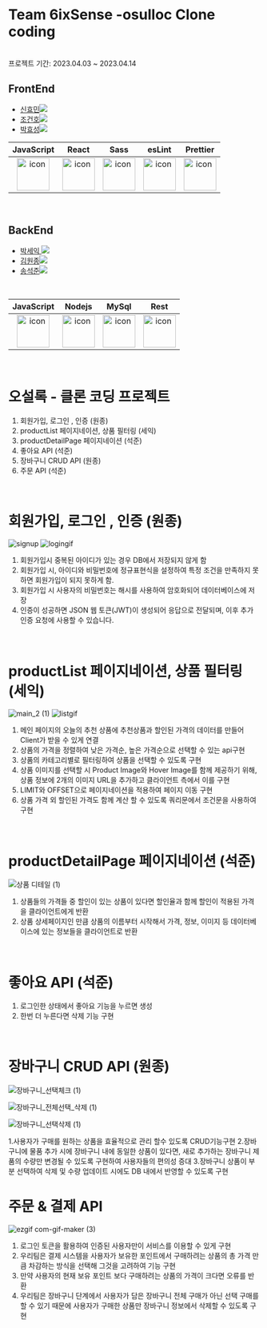 # Team 6ixSense -osulloc Clone coding
<br />
프로젝트 기간: 2023.04.03 ~ 2023.04.14

## FrontEnd

- <a href="https://github.com/Hyomins-013">신효민<img src="https://img.shields.io/badge/GitHub-181717?style=flat-square&logo=GitHub&logoColor=white&link=https://github.com/hongyeollee"/></a>
- <a href="https://github.com/alchogh">조건호<img src="https://img.shields.io/badge/GitHub-181717?style=flat-square&logo=GitHub&logoColor=white&link=https://github.com/hongyeollee"/></a>
- <a href="https://github.com/Hyoster">박효성<img src="https://img.shields.io/badge/GitHub-181717?style=flat-square&logo=GitHub&logoColor=white&link=https://github.com/hongyeollee"/></a>


|                                             JavaScript                                             |                                                 React                                                 |                                                                              Sass                                                                               |                                                 esLint                                                 |                                                 Prettier                                                  |
| :------------------------------------------------------------------------------------------------: | :---------------------------------------------------------------------------------------------------: | :-------------------------------------------------------------------------------------------------------------------------------------------------------------: | :----------------------------------------------------------------------------------------------------: | :-------------------------------------------------------------------------------------------------------: |
| <img src="https://techstack-generator.vercel.app/js-icon.svg" alt="icon" width="65" height="65" /> | <img src="https://techstack-generator.vercel.app/react-icon.svg" alt="icon" width="65" height="65" /> | <div style="display: flex; align-items: flex-start;"><img src="https://techstack-generator.vercel.app/sass-icon.svg" alt="icon" width="65" height="65" /></div> | <img src="https://techstack-generator.vercel.app/eslint-icon.svg" alt="icon" width="65" height="65" /> |<div style="display: flex; align-items: flex-start;"><img src="https://techstack-generator.vercel.app/prettier-icon.svg" alt="icon" width="65" height="65" /></div> |




<br />



## BackEnd

- <a href="https://github.com/parkseyik">박세익 <img src="https://img.shields.io/badge/GitHub-181717?style=flat-square&logo=GitHub&logoColor=white&link=https://github.com/minseoya"/></a>
- <a href="https://github.com/thornewater">김원종<img src="https://img.shields.io/badge/GitHub-181717?style=flat-square&logo=GitHub&logoColor=white&link=https://github.com/lsg622"/></a>
- <a href="https://github.com/songsong95">송석준<img src="https://img.shields.io/badge/GitHub-181717?style=flat-square&logo=GitHub&logoColor=white&link=https://github.com/Dongrang072"/></a>

<br />


|                                             JavaScript                                             |                                                Nodejs                                                 |                                                 MySql                                                 |                                                  Rest                                                   |
| :------------------------------------------------------------------------------------------------: | :---------------------------------------------------------------------------------------------------: | :---------------------------------------------------------------------------------------------------: | :-----------------------------------------------------------------------------------------------------: |
| <img src="https://techstack-generator.vercel.app/js-icon.svg" alt="icon" width="65" height="65" /> | <img src="https://techstack-generator.vercel.app/nginx-icon.svg" alt="icon" width="65" height="65" /> | <img src="https://techstack-generator.vercel.app/mysql-icon.svg" alt="icon" width="65" height="65" /> | <img src="https://techstack-generator.vercel.app/restapi-icon.svg" alt="icon" width="65" height="65" /> |

  
<br/>

# 오설록 -  클론 코딩 프로젝트



1. 회원가입, 로그인 , 인증 (원종)
2. productList 페이지네이션, 상품 필터링 (세익)
3. productDetailPage 페이지네이션 (석준)
4. 좋아요 API (석준)
5. 장바구니 CRUD API (원종)
6. 주문 API (석준)
<br/>

# 회원가입, 로그인 , 인증 (원종)
![signup](https://user-images.githubusercontent.com/123849268/232360555-3188c6df-31dc-4627-9717-161ac49a2c35.gif)
![logingif](https://user-images.githubusercontent.com/123849268/232360579-23392ced-1c12-43a8-9980-806d6a6e4270.gif)

1. 회원가입시 중복된 아이디가 있는 경우 DB에서 저장되지 않게 함
2.  회원가입 시, 아이디와 비밀번호에 정규표현식을 설정하여 특정 조건을 만족하지 못하면 회원가입이 되지 못하게 함.
3. 회원가입 시 사용자의 비밀번호는 해시를 사용하여 암호화되어 데이터베이스에 저장
4. 인증이 성공하면 JSON 웹 토큰(JWT)이 생성되어 응답으로 전달되며, 이후 추가 인증 요청에 사용할 수 있습니다.
<br/>

# productList 페이지네이션, 상품 필터링 (세익)
![main_2 (1)](https://user-images.githubusercontent.com/123849268/232360878-481bf06a-b1a6-46bf-a0dd-bdd46126256b.gif)
![listgif](https://user-images.githubusercontent.com/123849268/232360953-d8050f34-fbae-4f7a-97a3-cad522116124.gif)

1. 메인 페이지의 오늘의 추천 상품에 추천상품과 할인된 가격의 데이터를 만들어 Client가 받을 수 있게 연결
2. 상품의 가격을 정렬하여 낮은 가격순, 높은 가격순으로 선택할 수 있는 api구현
3. 상품의 카테고리별로 필터링하여 상품을 선택할 수 있도록 구현
4. 상품 이미지를 선택할 시 Product Image와 Hover Image를 함께 제공하기 위해, 상품 정보에 2개의 이미지 URL을 추가하고 클라이언트 측에서 이를 구현
5. LIMIT와 OFFSET으로 페이지네이션을 적용하여 페이지 이동 구현
6. 상품 가격 외 할인된 가격도 함께 계산 할 수 있도록 쿼리문에서 조건문을 사용하여 구현

<br>

# productDetailPage 페이지네이션 (석준)
 ![상품 디테일 (1)](https://user-images.githubusercontent.com/120084509/232380947-5492f3c1-cae6-4177-9572-ad3a87a75dd6.gif)

 
1. 상품들의 가격들 중 할인이 있는 상품이 있다면 할인율과 함께 할인이 적용된 가격을 클라이언트에게 반환
2. 상품 상세페이지인 만큼 상품의 이름부터 시작해서 가격, 정보, 이미지 등 데이터베이스에 있는 정보들을 클라이언트로 반환

<br>

# 좋아요 API (석준)

1. 로그인한 상태에서 좋아요 기능을 누르면 생성
2. 한번 더 누른다면 삭제 기능 구현

<br>

# 장바구니 CRUD API (원종)

![장바구니_선택체크 (1)](https://user-images.githubusercontent.com/120084509/232398090-45afe96d-5677-433b-b32d-108bfd3b014b.gif)

![장바구니_전체선택_삭제 (1)](https://user-images.githubusercontent.com/120084509/232398104-2d7794ae-551d-425a-8b3b-b6d3338fe754.gif)

![장바구니_선택삭제 (1)](https://user-images.githubusercontent.com/120084509/232398127-d1e0a226-254e-49c0-834c-a34916ae5d8c.gif)

1.사용자가 구매를 원하는 상품을 효율적으로 관리 할수 있도록 CRUD기능구현
2.장바구니에 물품 추가 시에 장바구니 내에 동일한 상품이 있다면, 새로 추가하는 장바구니 제품의 수량만 변경될 수 있도록 구현하여 사용자들의 편의성 증대
3.장바구니 상품이 부분 선택하여 삭제 및 수량 업데이트 시에도 DB 내에서 반영할 수 있도록 구현
<br>


# 주문 & 결제 API

![ezgif com-gif-maker (3)](https://user-images.githubusercontent.com/120084509/232380925-f400bdf0-0a9f-4b70-8756-7ecf1d38eec1.gif)

1. 로그인 토큰을 활용하여 인증된 사용자만이 서비스를 이용할 수 있게 구현
2. 우리팀은 결제 시스템을 사용자가 보유한 포인트에서 구매하려는 상품의 총 가격 만큼 차감하는 방식을 선택해 그것을 고려하여 기능 구현
3. 만약 사용자의 현재 보유 포인트 보다 구매하려는 상품의 가격이 크다면 오류를 반환
4. 우리팀은 장바구니 단계에서 사용자가 담은 장바구니 전체 구매가 아닌 선택 구매를 할 수 있기 때문에 사용자가 구매한 상품만 장바구니 정보에서 삭제할 수 있도록 구현
